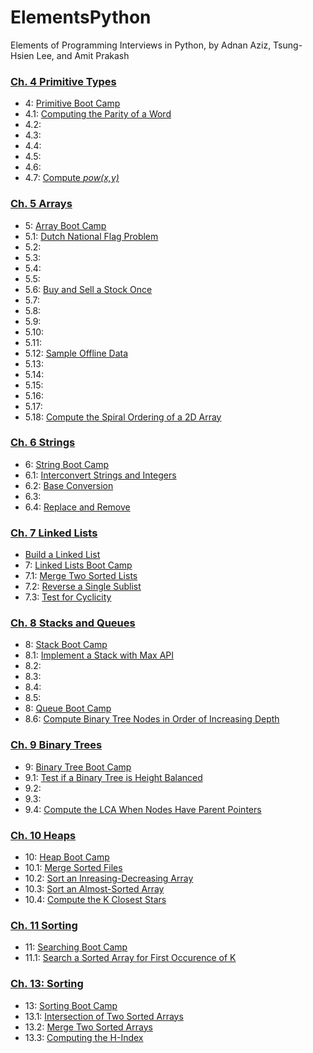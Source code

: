 # ElementsPython
Elements of Programming Interviews in Python, by Adnan Aziz, Tsung-Hsien Lee, and Amit Prakash

### [Ch. 4 Primitive Types](04_primitiveTypes)
- 4: [Primitive Boot Camp](04_primitiveTypes/primitiveBootCamp.ipynb)
- 4.1: [Computing the Parity of a Word](04_primitiveTypes/computeWordParity.ipynb)
- 4.2:
- 4.3:
- 4.4:
- 4.5:
- 4.6:
- 4.7: [Compute *pow(x,y)*](04_primitiveTypes/powXY.ipynb)

### [Ch. 5 Arrays](05_arrays)
- 5: [Array Boot Camp](05_arrays/arrayBootCamp.ipynb)
- 5.1: [Dutch National Flag Problem](05_arrays/dutchFlag.ipynb)
- 5.2:
- 5.3:
- 5.4:
- 5.5:
- 5.6: [Buy and Sell a Stock Once](05_arrays/buySellStockOnce.ipynb)
- 5.7:
- 5.8:
- 5.9:
- 5.10:
- 5.11:
- 5.12: [Sample Offline Data](05_arrays/sampleOfflineData.ipynb)
- 5.13:
- 5.14:
- 5.15:
- 5.16:
- 5.17: 
- 5.18: [Compute the Spiral Ordering of a 2D Array](05_arrays/spiralOrder2D.ipynb)


### [Ch. 6 Strings](06_string)
- 6: [String Boot Camp](06_string/stringBootCamp.ipynb)
- 6.1: [Interconvert Strings and Integers](06_string/interConvertStrInt.ipynb)
- 6.2: [Base Conversion](06_string/baseConversion.ipynb)
- 6.3:
- 6.4: [Replace and Remove](06_string/replaceRemove.ipynb)

### [Ch. 7 Linked Lists](07_linkedList)
- [Build a Linked List](07_linkedList/buildLinkedList.ipynb)
- 7: [Linked Lists Boot Camp](07_linkedList/linkedListBootCamp.ipynb)
- 7.1: [Merge Two Sorted Lists](07_linkedList/mergeTwoSortedLists.ipynb)
- 7.2: [Reverse a Single Sublist](07_linkedList/reverseSublist.ipynb)
- 7.3: [Test for Cyclicity](07_linkedList/testCyclicity.ipynb)

### [Ch. 8 Stacks and Queues](08_stackQueue)
- 8: [Stack Boot Camp](08_stackQueue/stackBootCamp.ipynb)
- 8.1: [Implement a Stack with Max API](08_stackQueue/maxStack.ipynb)
- 8.2: 
- 8.3:
- 8.4:
- 8.5:
- 8: [Queue Boot Camp](08_stackQueue/queueBootCamp.ipynb)
- 8.6: [Compute Binary Tree Nodes in Order of Increasing Depth](08_stackQueue/binaryTreeIncreaseDepth.ipynb)

### [Ch. 9 Binary Trees](09_binaryTrees)
- 9: [Binary Tree Boot Camp](09_binaryTrees/binaryTreeBootCamp.ipynb)
- 9.1: [Test if a Binary Tree is Height Balanced](09_binaryTrees/heightBalanced.ipynb)
- 9.2:
- 9.3:
- 9.4: [Compute the LCA When Nodes Have Parent Pointers](09_binaryTrees/lcaParentPointers.ipynb)

### [Ch. 10 Heaps](10_Heaps)
- 10: [Heap Boot Camp](10_Heaps/heapBootCamp.ipynb)
- 10.1: [Merge Sorted Files](10_Heaps/mergeSortedFiles2.ipynb)
- 10.2: [Sort an Inreasing-Decreasing Array](10_Heaps/sortIncreaseDecrease.ipynb)
- 10.3: [Sort an Almost-Sorted Array](10_Heaps/sortAlmostSorted.ipynb)
- 10.4: [Compute the K Closest Stars](10_Heaps/kClosestStars.ipynb)

### [Ch. 11 Sorting](11_sorting)
- 11: [Searching Boot Camp](11_sorting/searchBootCamp.ipynb)
- 11.1: [Search a Sorted Array for First Occurence of K](11_sorting/searchSortedForK.ipynb)

### [Ch. 13: Sorting](13_sorting)
- 13: [Sorting Boot Camp](13_sorting/pythonSort.ipynb)
- 13.1: [Intersection of Two Sorted Arrays](13_sorting/intersection.ipynb)
- 13.2: [Merge Two Sorted Arrays](13_sorting/mergeTwoSorted.ipynb)
- 13.3: [Computing the H-Index](13_sorting/hIndex.ipynb)